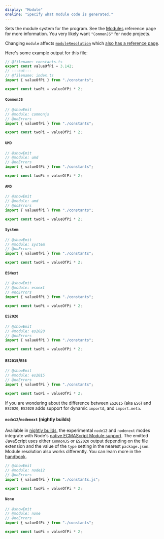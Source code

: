 ```yaml
---
display: "Module"
oneline: "Specify what module code is generated."
---
```


Sets the module system for the program. See the <a href='/docs/handbook/modules.html'>Modules</a> reference page for more information. You very likely want `"CommonJS"` for node projects.

Changing `module` affects [`moduleResolution`](#moduleResolution) which [also has a reference page](/docs/handbook/module-resolution.html).

Here's some example output for this file:

```ts twoslash
// @filename: constants.ts
export const valueOfPi = 3.142;
// ---cut---
// @filename: index.ts
import { valueOfPi } from "./constants";

export const twoPi = valueOfPi * 2;
```

#### `CommonJS`

```ts twoslash
// @showEmit
// @module: commonjs
// @noErrors
import { valueOfPi } from "./constants";

export const twoPi = valueOfPi * 2;
```

#### `UMD`

```ts twoslash
// @showEmit
// @module: umd
// @noErrors
import { valueOfPi } from "./constants";

export const twoPi = valueOfPi * 2;
```

#### `AMD`

```ts twoslash
// @showEmit
// @module: amd
// @noErrors
import { valueOfPi } from "./constants";

export const twoPi = valueOfPi * 2;
```

#### `System`

```ts twoslash
// @showEmit
// @module: system
// @noErrors
import { valueOfPi } from "./constants";

export const twoPi = valueOfPi * 2;
```

#### `ESNext`

```ts twoslash
// @showEmit
// @module: esnext
// @noErrors
import { valueOfPi } from "./constants";

export const twoPi = valueOfPi * 2;
```

#### `ES2020`

```ts twoslash
// @showEmit
// @module: es2020
// @noErrors
import { valueOfPi } from "./constants";

export const twoPi = valueOfPi * 2;
```

#### `ES2015`/`ES6`

```ts twoslash
// @showEmit
// @module: es2015
// @noErrors
import { valueOfPi } from "./constants";

export const twoPi = valueOfPi * 2;
```

If you are wondering about the difference between `ES2015` (aka `ES6`) and `ES2020`, `ES2020` adds support for dynamic `import`s, and `import.meta`.

#### `node12`/`nodenext` (nightly builds)

Available in [nightly builds](https://www.typescriptlang.org/docs/handbook/nightly-builds.html), the experimental `node12` and `nodenext` modes integrate with Node's [native ECMAScript Module support](https://nodejs.org/api/esm.html). The emitted JavaScript uses either `CommonJS` or `ES2020` output depending on the file extension and the value of the `type` setting in the nearest `package.json`. Module resolution also works differently. You can learn more in the [handbook](https://www.typescriptlang.org/docs/handbook/esm-node.html).

```ts twoslash
// @showEmit
// @module: node12
// @noErrors
import { valueOfPi } from "./constants.js";

export const twoPi = valueOfPi * 2;
```

#### `None`

```ts twoslash
// @showEmit
// @module: none
// @noErrors
import { valueOfPi } from "./constants";

export const twoPi = valueOfPi * 2;
```
